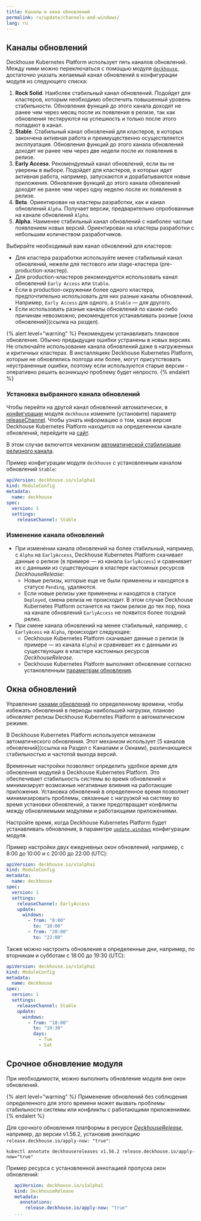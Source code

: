 ```yaml
---
title: Каналы и окна обновлений
permalink: ru/update/channels-and-windows/
lang: ru
---
```


## Каналы обновлений

Deckhouse Kubernetes Platform использует пять каналов обновлений. Между ними можно переключаться с помощью модуля [`deckhouse`](modules/002-deckhouse), достаточно указать желаемый канал обновлений в конфигурации модуля из следующего списка:

1. **Rock Solid**. Наиболее стабильный канал обновлений. Подойдет для кластеров, которым необходимо обеспечить повышенный уровень стабильности. Обновления функций до этого канала доходят не ранее чем через месяц после их появления в релизе, так как обновления тестируются на успешность и только после этого попадают в канал.
2. **Stable**. Стабильный канал обновлений для кластеров, в которых закончена активная работа и преимущественно осуществляется эксплуатация. Обновления функций до этого канала обновлений доходят не ранее чем через две недели после их появления в релизе.
3. **Early Access**. Рекомендуемый канал обновлений, если вы не уверены в выборе. Подойдет для кластеров, в которых идет активная работа, например, запускаются и дорабатываются новые приложения. Обновления функций до этого канала обновлений доходят не ранее чем через одну неделю после их появления в релизе.
4. **Beta**. Ориентирован на кластеры разработки, как и канал обновлений `Alpha`. Получает версии, предварительно опробованные на канале обновлений `Alpha`.
5. **Alpha**. Наименее стабильный канал обновлений с наиболее частым появлением новых версий. Ориентирован на кластеры разработки с небольшим количеством разработчиков.

Выбирайте необходимый вам канал обновлений для кластеров:
* Для кластера разработки используйте менее стабильный канал обновлений, нежели для тестового или stage-кластера (pre-production-кластер). 
* Для production-кластеров рекомендуется использовать канал обновлений `Early Access` или `Stable`. 
* Если в production-окружении более одного кластера, предпочтительно использовать для них разные каналы обновлений. Например, `Early Access` для одного, а `Stable` — для другого. 
* Если использовать разные каналы обновлений по каким-либо причинам невозможно, рекомендуется устанавливать разные [окна обновлений](ссылка на раздел).

{% alert level="warning" %}
Рекомендуем устанавливать плановое обновление. Обычно предыдущие ошибки устранены в новых версиях. Не отключайте использование канала обновлений даже в нагруженных и критичных кластерах. В инсталляциях Deckhouse Kubernetes Platform, которые не обновлялись полгода или более, могут присутствовать неустраненные ошибки, поэтому если используются старые версии - оперативно решить возникшую проблему будет непросто.
{% endalert %}

### Установка выбранного канала обновлений

Чтобы перейти на другой канал обновлений автоматически, в [конфигурации](modules/002-deckhouse/configuration.html) модуля `deckhouse` измените (установите) параметр [releaseChannel](modules/002-deckhouse/configuration.html#parameters-releasechannel).
Чтобы узнать информацию о том, какая версия Deckhouse Kubernetes Platform находится на определенном канале обновлений, перейдите на [сайт](https://flow.deckhouse.io).

В этом случае включится механизм [автоматической стабилизации релизного канала](#как-работает-автоматическое-обновление-deckhouse).

Пример конфигурации модуля `deckhouse` с установленным каналом обновлений `Stable`:

```yaml
apiVersion: deckhouse.io/v1alpha1
kind: ModuleConfig
metadata:
  name: deckhouse
spec:
  version: 1
  settings:
    releaseChannel: Stable
```


### Изменение канала обновлений

* При изменении канала обновлений на более стабильный, например, с `Alpha` на `EarlyAccess`, Deckhouse Kubernetes Platform скачивает данные о релизе (в примере — из канала `EarlyAccess`) и сравнивает их с данными из существующих в кластере кастомных ресурсов *DeckhouseRelease*:
  * Новые релизы, которые еще не были применены и находятся в статусе `Pending`, удаляются.
  * Если новые релизы уже применены и находятся в статусе `Deployed`, смена релиза не происходит. В этом случае Deckhouse Kubernetes Platform останется на таком релизе до тех пор, пока на канале обновлений `EarlyAccess` не появится более поздний релиз.
* При смене канала обновлений на менее стабильный, например, с `EarlyAcess` на `Alpha`, происходит следующее:
  * Deckhouse Kubernetes Platform скачивает данные о релизе (в примере — из канала `Alpha`) и сравнивает их с данными из существующих в кластере кастомных ресурсов *DeckhouseRelease*.
  * Deckhouse Kubernetes Platform выполняет обновление согласно установленным [параметрам обновления](modules/002-deckhouse/configuration.html#parameters-update).

## Окна обновлений

Управление [окнами обновлений](/documentation/v1/modules/002-deckhouse/configuration.html#parameters-update-windows) по определенному времени, чтобы избежать обновлений в периоды наибольшей нагрузки, планово обновляет релизы Deckhouse Kubernetes Platform в автоматическом режиме.

  В Deckhouse Kubernetes Platform используется механизм автоматического обновления. Этот механизм использует [5 каналов обновлений](ссылка на Раздел с Каналами и Окнами), различающиеся стабильностью и частотой выхода версий.

Временные настройки позволяют определить удобное время для обновления модулей в Deckhouse Kubernetes Platform. Это обеспечивает стабильность системы во время обновлений и минимизирует возможные негативные влияния на работающие приложения.
Установка обновлений в определенное время позволяет минимизировать проблемы, связанные с нагрузкой на систему во время установки обновлений, а также предотвращает конфликты между обновляемыми модулями и работающими приложениями.

Настройте время, когда Deckhouse Kubernetes Platform будет устанавливать обновления, в параметре [`update.windows`](configuration.html#parameters-update-windows) конфигурации модуля.

Пример настройки двух ежедневных окон обновлений, например, с 8:00 до 10:00 и c 20:00 до 22:00 (UTC):

```yaml
apiVersion: deckhouse.io/v1alpha1
kind: ModuleConfig
metadata:
  name: deckhouse
spec:
  version: 1
  settings:
    releaseChannel: EarlyAccess
    update:
      windows: 
        - from: "8:00"
          to: "10:00"
        - from: "20:00"
          to: "22:00"
```

Также можно настроить обновления в определенные дни, например, по вторникам и субботам с 18:00 до 19:30 (UTC):

```yaml
apiVersion: deckhouse.io/v1alpha1
kind: ModuleConfig
metadata:
  name: deckhouse
spec:
  version: 1
  settings:
    releaseChannel: Stable
    update:
      windows: 
        - from: "18:00"
          to: "19:30"
          days:
            - Tue
            - Sat
```

## Срочное обновление модуля

При необходимости, можно выполнить обновление модуля вне окон обновлений.

{% alert level="warning" %}
Применение обновлений без соблюдения определенного для этого времени может вызвать проблемы стабильности системы или конфликты с работающими приложениями.
{% endalert %}

Для срочного обновления платформы в ресурсе [*DeckhouseRelease*](modules/002-deckhouse/cr.html#deckhouserelease), например, до версии v1.56.2, установив аннотацию `release.deckhouse.io/apply-now: "true"`:

```shell
kubectl annotate deckhousereleases v1.56.2 release.deckhouse.io/apply-now="true"
```

Пример ресурса с установленной аннотацией пропуска окон обновлений:

```yaml
   apiVersion: deckhouse.io/v1alpha1
   kind: DeckhouseRelease
   metadata:
     annotations:
       release.deckhouse.io/apply-now: "true"
   ...
```